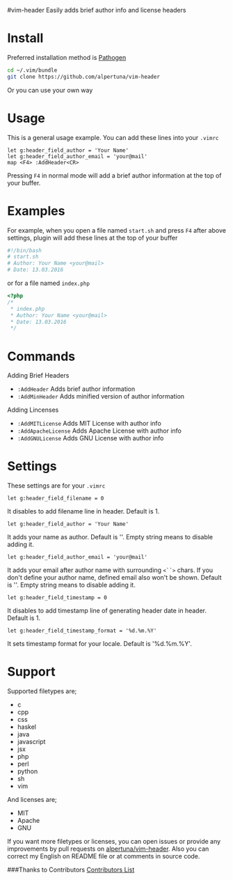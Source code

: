 #vim-header
Easily adds brief author info and license headers

Install
=======
Preferred installation method is [Pathogen](https://github.com/tpope/vim-pathogen)
```sh
cd ~/.vim/bundle
git clone https://github.com/alpertuna/vim-header
```
Or you can use your own way

Usage
=====
This is a general usage example.
You can add these lines into your `.vimrc`
```vim
let g:header_field_author = 'Your Name'
let g:header_field_author_email = 'your@mail'
map <F4> :AddHeader<CR>
```
Pressing `F4` in normal mode will add a brief author information at the top of your buffer.

Examples
========
For example, when you open a file named `start.sh` and press `F4` after above settings, plugin will add these lines at the top of your buffer
```sh
#!/bin/bash
# start.sh
# Author: Your Name <your@mail>
# Date: 13.03.2016
```
or for a file named `index.php`
```php
<?php
/*
 * index.php
 * Author: Your Name <your@mail>
 * Date: 13.03.2016
 */
```
Commands
========
Adding Brief Headers

- `:AddHeader` Adds brief author information
- `:AddMinHeader` Adds minified version of author information

Adding Lincenses

- `:AddMITLicense` Adds MIT License with author info
- `:AddApacheLicense` Adds Apache License with author info
- `:AddGNULicense` Adds GNU License with author info

Settings
========
These settings are for your `.vimrc`
```vim
let g:header_field_filename = 0
```
It disables to add filename line in header. Default is 1.
```vim
let g:header_field_author = 'Your Name'
```
It adds your name as author. Default is ''. Empty string means to disable adding it.
```vim
let g:header_field_author_email = 'your@mail'
```
It adds your email after author name with surrounding `<``>` chars. If you don't define your author name, defined email also won't be shown. Default is ''. Empty string means to disable adding it.
```vim
let g:header_field_timestamp = 0
```
It disables to add timestamp line of generating header date in header. Default is 1.
```vim
let g:header_field_timestamp_format = '%d.%m.%Y'
```
It sets timestamp format for your locale. Default is '%d.%m.%Y'.

Support
=======
Supported filetypes are;

- c
- cpp
- css
- haskel
- java
- javascript
- jsx
- php
- perl
- python
- sh
- vim

And licenses are;

- MIT
- Apache
- GNU

If you want more filetypes or licenses, you can open issues or provide any improvements by pull requests on [alpertuna/vim-header](https://github.com/alpertuna/vim-header). Also you can correct my English on README file or at comments in source code.

###Thanks to Contributors
[Contributors List](https://github.com/alpertuna/vim-header/graphs/contributors)
